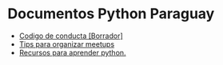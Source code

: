# Documentos Python Paraguay

* [Codigo de conducta [Borrador]](CoC.md)
* [Tips para organizar meetups](meetup_tips.md)
* [Recursos para aprender python.](/recursos/)
